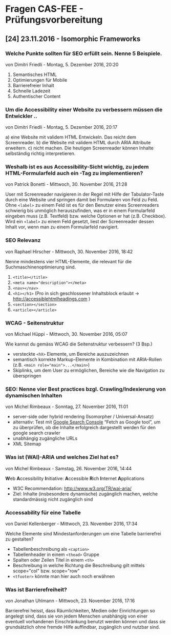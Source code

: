 # Fragen CAS-FEE - Prüfungsvorbereitung

## [24] 23.11.2016 - Isomorphic Frameworks

### Welche Punkte sollten für SEO erfüllt sein. Nenne 5 Beispiele.
von Dimitri Friedli - Montag, 5. Dezember 2016, 20:20

1. Semantisches HTML
2. Optimierungen für Mobile
3. Barrierefreier Inhalt
4. Schnelle Ladezeit
5. Authentischer Content

### Um die Accessibility einer Website zu verbessern müssen die Entwickler ..
von Dimitri Friedli - Montag, 5. Dezember 2016, 20:17

a) eine Website mit validem HTML Entwickeln. Das reicht dem Screenreader.
b) die Website mit validem HTML durch ARIA Attribute erweitern.
c) nicht machen. Die heutigen Screenreader können Inhalte selbständig richtig interpretieren.

### Weshalb ist es aus Accessibility-Sicht wichtig, zu jedem HTML-Formularfeld auch ein -Tag zu implementieren?
von Patrick Bonetti - Mittwoch, 30. November 2016, 21:28

User mit Screenreader navigieren in der Regel mit Hilfe der Tabulator-Taste durch eine Website und springen damit bei Formularen von Feld zu Feld. Ohne `<label>` zu einem Feld ist es für den Benutzer eines Screenreaders schwierig bis unmöglich herauszufinden, was er in einem Formularfeld eingeben muss (z.B. Textfeld) bzw. welche Optionen er hat (z.B. Checkbox). Wird ein `<label>` zu einem Feld gesetzt, liest der Screenreader dessen Inhalt vor, wenn man zu einem Formularfeld navigiert.

### SEO Relevanz
von Raphael Hirscher - Mittwoch, 30. November 2016, 18:42

Nenne mindestens vier HTML-Elemente, die relevant für die Suchmaschinenoptimierung sind.

1. `<title></title>`
2. `<meta name="description"></meta>`
3. `<nav></nav>`
4. `<h1></h1>` (Pro in sich geschlossener Inhaltsblock erlaubt -> http://accessiblehtmlheadings.com )
5. `<section></section>`
6. `<article></article>`

### WCAG - Seitenstruktur
von Michael Hüppi - Mittwoch, 30. November 2016, 05:07

Wie kannst du gemäss WCAG die Seitenstruktur verbessern? (3 Bsp.)

- versteckte `<hX>` Elemente, um Bereiche auszuzeichnen
- semantisch korrekte Markup-Elemente in Kombination mit ARIA-Rollen (z.B. `<main role="main">...</main>`)
- Skiplinks, um dem User zu ermöglichen, Bereiche wie die Navigation zu überspringen

### SEO: Nenne vier Best practices bzgl. Crawling/Indexierung von dynamischen Inhalten
von Michel Rimbeaux - Sonntag, 27. November 2016, 11:01

- server-side oder hybrid rendering (Isomorpher / Universal-Ansatz)
- alternativ: Test mit [Google Search Console](http://www.google.com/webmasters/toolsl) “Fetch as Google tool”, um zu überprüfen, ob die Inhalte erfolgreich dargestellt werden für den google search crawler
- unabhängig zugängliche URLs
- XML Sitemap

### Was ist (WAI)-ARIA und welches Ziel hat es?
von Michel Rimbeaux - Samstag, 26. November 2016, 14:44

**W**eb **A**ccessibility **I**nitiative: **A**ccessible **R**ich **I**nternet **A**pplications

- W3C Recommendation: http://www.w3.org/TR/wai-aria/
- Ziel: Inhalte (insbesondere dynamische) zugänglich machen, welche standardmässig nicht zugänglich sind

### Accessability für eine Tabelle
von Daniel Kellenberger - Mittwoch, 23. November 2016, 17:34

Welche Elemente sind Mindestanforderungen um eine Tabelle barrierefrei zu gestalten?

- Tabellenbeschreibung als `<caption>`
- Tabellenheader in einem `<thead>` Gruppe
- Spalten oder Zeilen Titel in einem `<th>`
- Beschreibung in welche Richtung die Beschreibung gilt mittels scope="col" bzw. scope="row"
- `<tfooter>` könnte man hier auch noch erwähnen

### Was ist Barrierefreiheit?
von Jonathan Uhlmann - Mittwoch, 23. November 2016, 17:16

Barrierefrei heisst, dass Räumlichkeiten, Medien oder Einrichtungen so angelegt sind, dass sie von jedem Menschen unabhängig von einer eventuell vorhandenen Einschränkung benutzt werden können und dass sie grundsätzlich ohne fremde Hilfe auffindbar, zugänglich und nutzbar sind.